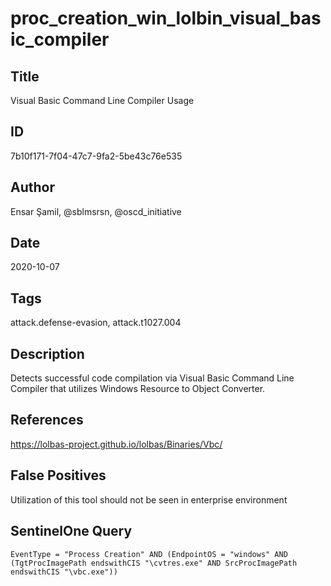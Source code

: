 # proc_creation_win_lolbin_visual_basic_compiler

## Title
Visual Basic Command Line Compiler Usage

## ID
7b10f171-7f04-47c7-9fa2-5be43c76e535

## Author
Ensar Şamil, @sblmsrsn, @oscd_initiative

## Date
2020-10-07

## Tags
attack.defense-evasion, attack.t1027.004

## Description
Detects successful code compilation via Visual Basic Command Line Compiler that utilizes Windows Resource to Object Converter.

## References
https://lolbas-project.github.io/lolbas/Binaries/Vbc/

## False Positives
Utilization of this tool should not be seen in enterprise environment

## SentinelOne Query
```
EventType = "Process Creation" AND (EndpointOS = "windows" AND (TgtProcImagePath endswithCIS "\cvtres.exe" AND SrcProcImagePath endswithCIS "\vbc.exe"))

```